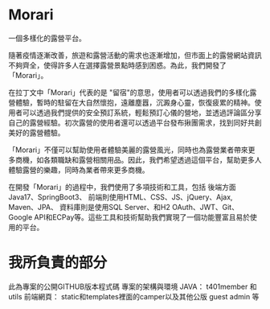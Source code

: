 <h1> Morari </h1> <p>一個多樣化的露營平台。</p>
隨著疫情逐漸改善，旅遊和露營活動的需求也逐漸增加，但市面上的露營網站資訊不夠齊全，使得許多人在選擇露營景點時感到困惑。為此，我們開發了「Morari」。

在拉丁文中「Morari」代表的是 "留宿"的意思，使用者可以透過我們的多樣化露營體驗，暫時的駐留在大自然懷抱，遠離塵囂，沉澱身心靈，恢復疲累的精神。使用者可以透過我們提供的安全預訂系統，輕鬆預訂心儀的營地，並透過評論區分享自己的露營經驗。初次露營的使用者還可以透過平台發布揪團需求，找到同好共創美好的露營體驗。

「Morari」不僅可以幫助使用者體驗美麗的露營風光，同時也為露營業者帶來更多商機，如各類職缺和露營相關用品。因此，我們希望透過這個平台，幫助更多人體驗露營的樂趣，同時為業者帶來更多商機。

在開發「Morari」的過程中，我們使用了多項技術和工具，包括
後端方面Java17、SpringBoot3、
前端則使用HTML、CSS、JS、jQuery、Ajax, Maven、JPA、
資料庫則是使用SQL Server、和H2
OAuth、JWT、Git、Google API和ECPay等。這些工具和技術幫助我們實現了一個功能豐富且易於使用的平台。

<h1>我所負責的部分</h1>
此為專案的公開GITHUB版本程式碼
專案的架構與環境
JAVA： t401member 和 utils
前端網頁： static和templates裡面的camper以及其他公版 guest admin 等
